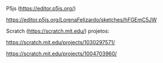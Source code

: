 P5js (https://editor.p5js.org/)

  https://editor.p5js.org/LorenaFelizardo/sketches/hFGEmC5JW



  Scratch (https://scratch.mit.edu/)
  projetos:

  https://scratch.mit.edu/projects/1030297571/

  https://scratch.mit.edu/projects/1004703960/

  

  
 

